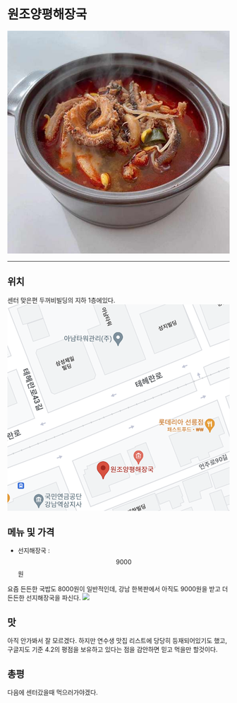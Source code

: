 # 원조양평해장국

<img src="img/food.jpeg?raw=true"/>

---

## 위치

센터 맞은편 두꺼비빌딩의 지하 1층에있다.
<img src="img/location.png?raw=true"/>

## 메뉴 및 가격

- 선지해장국 : $$9000$$원

요즘 든든한 국밥도 8000원이 일반적인데, 강남 한복판에서 아직도 9000원을 받고 더 든든한 선지해장국을 파신다.
<img src="https://search.pstatic.net/common/?autoRotate=true&type=w560_sharpen&src=https%3A%2F%2Fpup-review-phinf.pstatic.net%2FMjAyMjEwMjNfMTI3%2FMDAxNjY2NTIyMDAxNjE1.FovlFDib24q2xJicK9Gj8Szw1XcMDwhd6IuDlyCce9Qg.8LwuGGUvJQ2_49Li3mD7gHpEv3YRc8to537C6GyqEbEg.JPEG%2F20221018_115827.jpg"/>

## 맛

아직 안가봐서 잘 모르겠다. 하지만 연수생 맛집 리스트에 당당히 등재되어있기도 했고, 구글지도 기준 4.2의 평점을 보유하고 있다는 점을 감안하면 믿고 먹을만 할것이다.

## 총평
다음에 센터갔을때 먹으러가야겠다.
